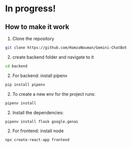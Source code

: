 # In progress!

## How to make it work

1. Clone the repository
```bash
git clone https://github.com/HamzaNouman/Gemini-ChatBot
```

2. create backend folder and navigate to it
```bash
cd backend
```

2. For backend: install pipenv
```bash
pip install pipenv
```

2. To create a new env for the project runs:
```bash
pipenv install
```

2. Install the dependencies:
```bash
pipenv install flask google.genai
```


2. For frontend: install node
```bash
npx create-react-app frontend
```
